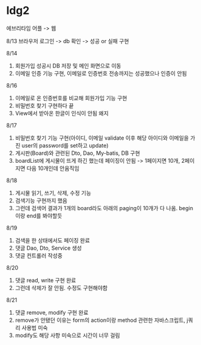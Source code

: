 # ldg2
에브리타임 어플 -> 웹

8/13 브라우저 로그인 -> db 확인 -> 성공 or 실패 구현

8/14
1. 회원가입 성공시 DB 저장 및 메인 화면으로 이동
2. 이메일 인증 기능 구현, 이메일로 인증번호 전송까지는 성공했으나 인증이 안됨

8/16
1. 이메일로 온 인증번호를 비교해 회원가입 기능 구현
2. 비밀번호 찾기 구현하다 끝
3. View에서 받아온 한글이 인식이 안됨 왜지

8/17
1. 비밀번호 찾기 기능 구현(아이디, 이메일 validate 이후 해당 아이디와 이메일을 가진 user의 password를 set하고 update)
2. 게시판(Board)와 관련된 Dto, Dao, My-batis, DB 구현
3. boardList에 게시물이 뜨게 하긴 했는데 페이징이 안됨 -> 1페이지면 10개, 2페이지면 다음 10개인데 안움직임


8/18
1. 게시물 읽기, 쓰기, 삭제, 수정 기능
2. 검색기능 구현까지 했음
3. 그런데 검색어 결과가 1개의 board라도 아래의 paging이 10개가 다 나옴. begin이랑 end를 봐야할듯

8/19
1. 검색을 한 상태에서도 페이징 완료
2. 댓글 Dao, Dto, Service 생성
3. 댓글 컨트롤러 작성중

8/20
1. 댓글 read, write 구현 완료
2. 그런데 삭제가 잘 안됨. 수정도 구현해야함

8/21
1. 댓글 remove, modify 구현 완료
2. remove가 안됐던 이유는 form의 action이랑 method 관련한 자바스크립트, j쿼리 사용법 미숙
3. modify도 해당 사항 미숙으로 시간이 너무 걸림
